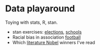 # Data playaround

Toying with stats, R, stan.

* stan exercises: [elections](./elections/), [schools](./schools/)
* Racial bias in association [football](./red_cards/)
* Which [literature Nobel](./nobel/) winners I've read

